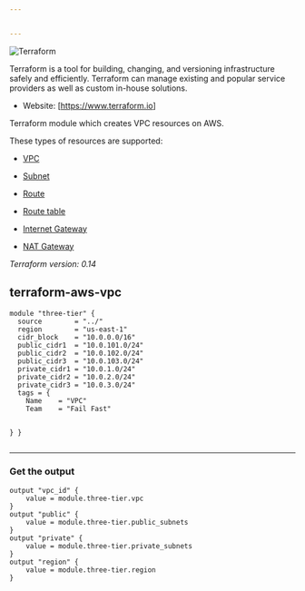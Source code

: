 ```yaml
---


---
```


<p><img src="https://cdn.rawgit.com/hashicorp/terraform-website/master/content/source/assets/images/logo-hashicorp.svg" alt="Terraform"></p>
<p>Terraform is a tool for building, changing, and versioning infrastructure safely and efficiently. Terraform can manage existing and popular service providers as well as custom in-house solutions.</p>
<ul>
<li>Website:  [<a href="https://www.terraform.io">https://www.terraform.io</a>]</li>
</ul>
<p>Terraform module which creates VPC resources on AWS.</p>
<p>These types of resources are supported:</p>
<ul>
<li>
<p><a href="https://www.terraform.io/docs/providers/aws/r/vpc.html">VPC</a></p>
</li>
<li>
<p><a href="https://www.terraform.io/docs/providers/aws/r/subnet.html">Subnet</a></p>
</li>
<li>
<p><a href="https://www.terraform.io/docs/providers/aws/r/route.html">Route</a></p>
</li>
<li>
<p><a href="https://www.terraform.io/docs/providers/aws/r/route_table.html">Route table</a></p>
</li>
<li>
<p><a href="https://www.terraform.io/docs/providers/aws/r/internet_gateway.html">Internet Gateway</a></p>
</li>
<li>
<p><a href="https://www.terraform.io/docs/providers/aws/r/nat_gateway.html">NAT Gateway</a></p>
</li>
</ul>
<p><em>Terraform version: 0.14</em></p>
<h2 id="terraform-aws-vpc">terraform-aws-vpc</h2>
<pre><code>module "three-tier" {
  source        = "../"
  region        = "us-east-1"
  cidr_block    = "10.0.0.0/16"
  public_cidr1  = "10.0.101.0/24"
  public_cidr2  = "10.0.102.0/24"
  public_cidr3  = "10.0.103.0/24"
  private_cidr1 = "10.0.1.0/24"
  private_cidr2 = "10.0.2.0/24"
  private_cidr3 = "10.0.3.0/24"
  tags = {
    Name    = "VPC"
    Team    = "Fail Fast"
   
  }
}
</code></pre>
<hr>
<h3 id="get-the-output">Get the output</h3>
<pre><code>output "vpc_id" {
    value = module.three-tier.vpc
}
output "public" {
    value = module.three-tier.public_subnets
}
output "private" {
    value = module.three-tier.private_subnets
}
output "region" {
    value = module.three-tier.region
}
</code></pre>
<p><strong><img src="https://lh3.googleusercontent.com/c2lSElpvxKLnwqtpAjtd7bG9dj6yE8lR4MVaarENzqANR40w5uJm9038cFYz9AM-9e09f1gOkNdFjEQ5xlqxfw4VwMYW0Wwc9GwQP9l5Kba9Cb_YoZ63_wxpPGWDleEaRmn_tZxBbx4" alt=""></strong></p>

<!--stackedit_data:
eyJoaXN0b3J5IjpbLTE4NTExNjAzM119
-->